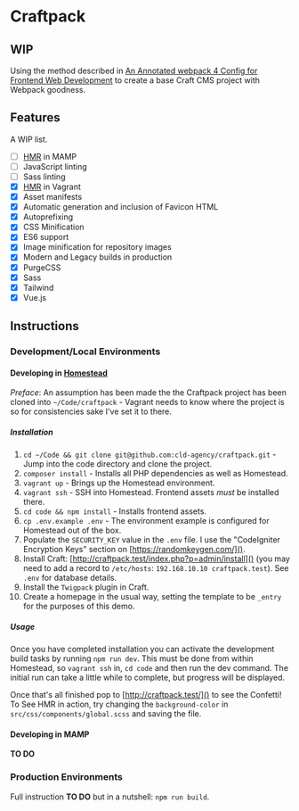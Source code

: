 # Craftpack
## WIP

Using the method described in
[An Annotated webpack 4 Config for Frontend Web Development](https://nystudio107.com/blog/an-annotated-webpack-4-config-for-frontend-web-development)
to create a base Craft CMS project with Webpack goodness.

## Features
A WIP list.

- [ ] [HMR](https://webpack.js.org/concepts/hot-module-replacement/) in MAMP
- [ ] JavaScript linting
- [ ] Sass linting
- [x] [HMR](https://webpack.js.org/concepts/hot-module-replacement/) in Vagrant
- [x] Asset manifests
- [x] Automatic generation and inclusion of Favicon HTML
- [x] Autoprefixing
- [x] CSS Minification
- [x] ES6 support
- [x] Image minification for repository images
- [x] Modern and Legacy builds in production
- [x] PurgeCSS
- [x] Sass
- [x] Tailwind
- [x] Vue.js

## Instructions
### Development/Local Environments
#### Developing in [Homestead](https://laravel.com/docs/5.7/homestead)
*Preface*: An assumption has been made the the Craftpack project has been
cloned into `~/Code/craftpack` - Vagrant needs to know where the project is so
for consistencies sake I've set it to there.

##### Installation
1. `cd ~/Code && git clone git@github.com:cld-agency/craftpack.git` - Jump into
the code directory and clone the project.
2. `composer install` - Installs all PHP dependencies as well as Homestead.
3. `vagrant up` - Brings up the Homestead environment.
4. `vagrant ssh` - SSH into Homestead. Frontend assets *must* be installed there.
5. `cd code && npm install` - Installs frontend assets.
6. `cp .env.example .env` - The environment example is configured for Homestead
out of the box.
7. Populate the `SECURITY_KEY` value in the `.env` file. I use the
"CodeIgniter Encryption Keys" section on [https://randomkeygen.com/]().
8. Install Craft: [http://craftpack.test/index.php?p=admin/install]() (you may
need to add a record to `/etc/hosts`: `192.168.10.10 craftpack.test`). See
`.env` for database details.
9. Install the `Twigpack` plugin in Craft.
10. Create a homepage in the usual way, setting the template to be `_entry` for
the purposes of this demo.

##### Usage
Once you have completed installation you can activate the development build
tasks by running `npm run dev`. This must be done from within Homestead, so
`vagrant ssh` in, `cd code` and then run the dev command. The initial run can
take a little while to complete, but progress will be displayed.

Once that's all finished pop to [http://craftpack.test/]() to see the Confetti!
To See HMR in action, try changing the `background-color` in
`src/css/components/global.scss` and saving the file.

#### Developing in MAMP
**TO DO**

### Production Environments
Full instruction **TO DO** but in a nutshell: `npm run build`.
